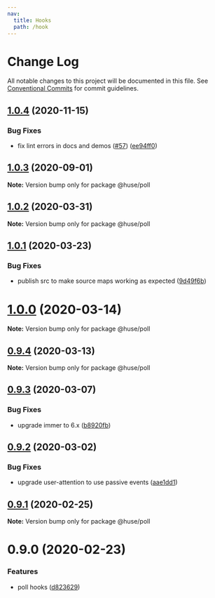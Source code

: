 ```yaml
---
nav:
  title: Hooks
  path: /hook
---
```


# Change Log

All notable changes to this project will be documented in this file.
See [Conventional Commits](https://conventionalcommits.org) for commit guidelines.

## [1.0.4](https://github.com/ecomfe/react-hooks/compare/@huse/poll@1.0.2...@huse/poll@1.0.4) (2020-11-15)


### Bug Fixes

* fix lint errors in docs and demos ([#57](https://github.com/ecomfe/react-hooks/issues/57)) ([ee94ff0](https://github.com/ecomfe/react-hooks/commit/ee94ff02bf09696374ca4250c496a4dec0cbe02a))





## [1.0.3](https://github.com/ecomfe/react-hooks/compare/@huse/poll@1.0.2...@huse/poll@1.0.3) (2020-09-01)

**Note:** Version bump only for package @huse/poll





## [1.0.2](https://github.com/ecomfe/react-hooks/compare/@huse/poll@1.0.1...@huse/poll@1.0.2) (2020-03-31)

**Note:** Version bump only for package @huse/poll





## [1.0.1](https://github.com/ecomfe/react-hooks/compare/@huse/poll@0.9.3...@huse/poll@1.0.1) (2020-03-23)


### Bug Fixes

* publish src to make source maps working as expected ([9d49f6b](https://github.com/ecomfe/react-hooks/commit/9d49f6b294a445c302f05da958c6e427e7eae669))





# [1.0.0](https://github.com/ecomfe/react-hooks/compare/@huse/poll@0.9.3...@huse/poll@1.0.0) (2020-03-14)

**Note:** Version bump only for package @huse/poll





## [0.9.4](https://github.com/ecomfe/react-hooks/compare/@huse/poll@0.9.3...@huse/poll@0.9.4) (2020-03-13)

**Note:** Version bump only for package @huse/poll





## [0.9.3](https://github.com/ecomfe/react-hooks/compare/@huse/poll@0.9.2...@huse/poll@0.9.3) (2020-03-07)


### Bug Fixes

* upgrade immer to 6.x ([b8920fb](https://github.com/ecomfe/react-hooks/commit/b8920fb67a14bd111b543efdcd58b67b8277ba46))





## [0.9.2](https://github.com/ecomfe/react-hooks/compare/@huse/poll@0.9.1...@huse/poll@0.9.2) (2020-03-02)


### Bug Fixes

* upgrade user-attention to use passive events ([aae1dd1](https://github.com/ecomfe/react-hooks/commit/aae1dd19d0d6b0d03472eccf214def8102828eca))





## [0.9.1](https://github.com/ecomfe/react-hooks/compare/@huse/poll@0.9.0...@huse/poll@0.9.1) (2020-02-25)

**Note:** Version bump only for package @huse/poll





# 0.9.0 (2020-02-23)


### Features

* poll hooks ([d823629](https://github.com/ecomfe/react-hooks/commit/d82362963234b6c5243ca79fdf2c4e006318e04c))
